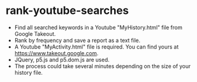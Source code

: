 # rank-youtube-searches
- Find all searched keywords in a Youtube "MyHistory.html" file from Google Takeout.
- Rank by frequency and save a report as a text file.
- A Youtube "MyActivity.html" file is required. You can find yours at https://www.takeout.google.com.
- JQuery, p5.js and p5.dom.js are used.
- The process could take several minutes depending on the size of your history file.
